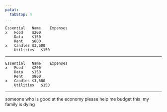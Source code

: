 ```yaml
---
patat:
  tabStop: 4
...
```


```
Essential	Name	Expenses
x	Food	$200
	Data	$150
	Rent	$800
x	Candles	$3,600
	Utilities	$150
```

---

<!--config: tabStop: 12 -->

```
Essential	Name	Expenses
x	Food	$200
	Data	$150
	Rent	$800
x	Candles	$3,600
	Utilities	$150
```

---

someone who is good at the economy please help me budget this. my family is dying
